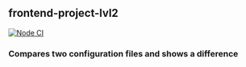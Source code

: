 ## frontend-project-lvl2

[![Node CI](https://github.com/EvaOrdo/frontend-project-lvl2/workflows/Node.js%20CI/badge.svg?branch=master)](https://github.com/EvaOrdo/frontend-project-lvl2/actions)

### Compares two configuration files and shows a difference
